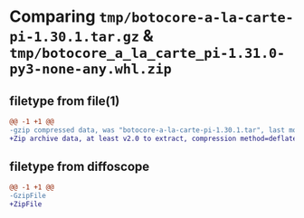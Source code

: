 # Comparing `tmp/botocore-a-la-carte-pi-1.30.1.tar.gz` & `tmp/botocore_a_la_carte_pi-1.31.0-py3-none-any.whl.zip`

## filetype from file(1)

```diff
@@ -1 +1 @@
-gzip compressed data, was "botocore-a-la-carte-pi-1.30.1.tar", last modified: Thu Jul  6 01:45:18 2023, max compression
+Zip archive data, at least v2.0 to extract, compression method=deflate
```

## filetype from diffoscope

```diff
@@ -1 +1 @@
-GzipFile
+ZipFile
```

